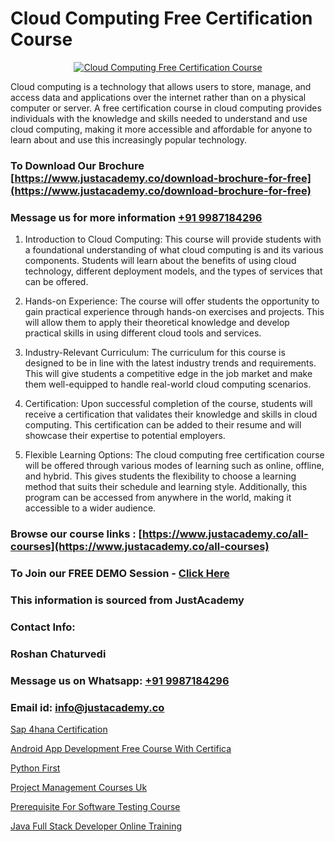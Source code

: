 # Cloud Computing Free Certification Course

<p align="center">
  <a href="https://justacademy.co/all-courses">
    <img src="https://ibb.co/7V3H11Z" alt="Cloud Computing Free Certification Course">
  </a>
</p>


Cloud computing is a technology that allows users to store, manage, and access data and applications over the internet rather than on a physical computer or server. A free certification course in cloud computing provides individuals with the knowledge and skills needed to understand and use cloud computing, making it more accessible and affordable for anyone to learn about and use this increasingly popular technology.
### To Download Our Brochure [https://www.justacademy.co/download-brochure-for-free](https://www.justacademy.co/download-brochure-for-free)
### Message us for more information [+91 9987184296](https://api.whatsapp.com/send?phone=919987184296)
1) Introduction to Cloud Computing: This course will provide students with a foundational understanding of what cloud computing is and its various components. Students will learn about the benefits of using cloud technology, different deployment models, and the types of services that can be offered.

2) Hands-on Experience: The course will offer students the opportunity to gain practical experience through hands-on exercises and projects. This will allow them to apply their theoretical knowledge and develop practical skills in using different cloud tools and services.

3) Industry-Relevant Curriculum: The curriculum for this course is designed to be in line with the latest industry trends and requirements. This will give students a competitive edge in the job market and make them well-equipped to handle real-world cloud computing scenarios.

4) Certification: Upon successful completion of the course, students will receive a certification that validates their knowledge and skills in cloud computing. This certification can be added to their resume and will showcase their expertise to potential employers.

5) Flexible Learning Options: The cloud computing free certification course will be offered through various modes of learning such as online, offline, and hybrid. This gives students the flexibility to choose a learning method that suits their schedule and learning style. Additionally, this program can be accessed from anywhere in the world, making it accessible to a wider audience.

### Browse our course links : [https://www.justacademy.co/all-courses](https://www.justacademy.co/all-courses) 
### To Join our FREE DEMO Session - [Click Here](https://www.justacademy.co/register-for-course-demo)


### This information is sourced from JustAcademy
### Contact Info:
### Roshan Chaturvedi
### Message us on Whatsapp: [+91 9987184296](https://api.whatsapp.com/send?phone=919987184296)
### Email id: [info@justacademy.co](mailto:info@justacademy.co)
                
[Sap 4hana Certification](https://www.linkedin.com/pulse/sap-4hana-certification-software-training-mountain-view-ryaqc/)

[Android App Development Free Course With Certifica](https://www.linkedin.com/pulse/android-app-development-free-course-certifica-justacademy-gthhc/)

[Python First](https://medium.com/@ranepooja/python-first-0b7d458ee710)

[Project Management Courses Uk](https://medium.com/@shivamja27/project-management-courses-uk-3efdf0b4b28a)

[Prerequisite For Software Testing Course](https://justacademyin.github.io/justacademy/Prerequisite-For-Software-Testing-Course)

[Java Full Stack Developer Online Training](https://justacademyin.github.io/Articles/Java-Full-Stack-Developer-Online-Training)

